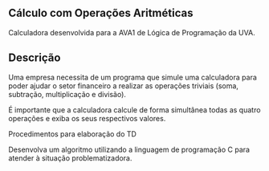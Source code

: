 ## Cálculo com Operações Aritméticas

Calculadora desenvolvida para a AVA1 de Lógica de Programação da UVA.

## Descrição
Uma empresa necessita de um programa que simule uma calculadora para poder ajudar o setor financeiro a realizar as operações triviais (soma, subtração, multiplicação e divisão).

É importante que a calculadora calcule de forma simultânea todas as quatro operações e exiba os seus respectivos valores.

Procedimentos para elaboração do TD 

Desenvolva um algoritmo utilizando a linguagem de programação C para atender à situação problematizadora.
